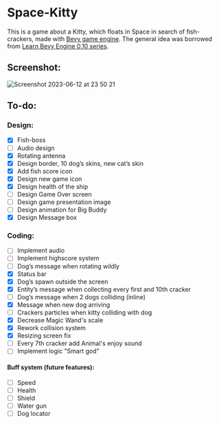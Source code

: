 # Space-Kitty

This is a game about a Kitty, which floats in Space in search of fish-crackers, made with [Bevy game engine](https://github.com/bevyengine/bevy).
The general idea was borrowed from [Learn Bevy Engine 0.10 series](https://www.youtube.com/playlist?list=PLVnntJRoP85JHGX7rGDu6LaF3fmDDbqyd).

## Screenshot:

![Screenshot 2023-06-12 at 23 50 21](https://github.com/ghashy/Space-Kitty/assets/109857267/db89aa10-a0ef-459a-9c5e-61163d1541d1)

## To-do:

### Design:

- [x] Fish-boss
- [ ] Audio design
- [x] Rotating antenna
- [x] Design border, 10 dog’s skins, new cat’s skin
- [x] Add fish score icon
- [x] Design new game icon
- [x] Design health of the ship
- [ ] Design Game Over screen
- [ ] Design game presentation image
- [ ] Design animation for Big Buddy
- [x] Design Message box

### Coding:

- [ ] Implement audio
- [ ] Implement highscore system
- [ ] Dog’s message when rotating wildly
- [x] Status bar
- [x] Dog’s spawn outside the screen
- [x] Entity’s message when collecting every first and 10th cracker
- [ ] Dog’s message when 2 dogs colliding (inline)
- [x] Message when new dog arriving
- [ ] Crackers particles when kitty colliding with dog
- [x] Decrease Magic Wand's scale
- [x] Rework collision system
- [x] Resizing screen fix
- [ ] Every 7th cracker add Animal's enjoy sound
- [ ] Implement logic "Smart god"

#### Buff system (future features):

- [ ] Speed
- [ ] Health
- [ ] Shield
- [ ] Water gun
- [ ] Dog locator
